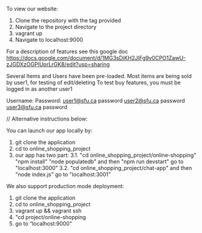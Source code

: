 To view our website:

1) Clone the repository with the tag provided
2) Navigate to the project directory
3) vagrant up
4) Navigate to localhost:9000

For a description of features see this google doc
https://docs.google.com/document/d/1MG3sDiKH2JIFg9v0CPO1ZawU-zJGDXzOGPIUprLrGK8/edit?usp=sharing


Several Items and Users have been pre-loaded. Most items are being sold by user1, for testing of edit/deleting
To test buy features, you must be logged in as another user1

Username:				Password:
user1@sfu.ca		password
user2@sfu.ca		password
user3@sfu.ca		password



// Alternative instructions below:


You can launch our app locally by:
1. git clone the application
2. cd to online_shopping_project
3. our app has two part:
	3.1. "cd online_shopping_project/online-shopping"
		 "npm install"
		 "node populatedb" and then "npm run devstart"
		 go to "localhost:3000"
	3.2. "cd online_shopping_project/chat-app" and then "node index.js"
		 go to "localhost:3001"

We also support production mode deployment:
1. git clone the application
2. cd to online_shopping_project
3. vagrant up && vagrant ssh
4. "cd project/online-shopping
5. go to “localhost:9000"
